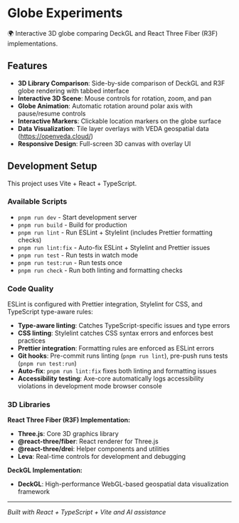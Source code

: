 # Globe Experiments

🌍 Interactive 3D globe comparing DeckGL and React Three Fiber (R3F) implementations.

## Features

- **3D Library Comparison**: Side-by-side comparison of DeckGL and R3F globe rendering with tabbed interface
- **Interactive 3D Scene**: Mouse controls for rotation, zoom, and pan
- **Globe Animation**: Automatic rotation around polar axis with pause/resume controls
- **Interactive Markers**: Clickable location markers on the globe surface
- **Data Visualization**: Tile layer overlays with VEDA geospatial data (<https://openveda.cloud/>)
- **Responsive Design**: Full-screen 3D canvas with overlay UI

## Development Setup

This project uses Vite + React + TypeScript.

### Available Scripts

- `pnpm run dev` - Start development server
- `pnpm run build` - Build for production
- `pnpm run lint` - Run ESLint + Stylelint (includes Prettier formatting checks)
- `pnpm run lint:fix` - Auto-fix ESLint + Stylelint and Prettier issues
- `pnpm run test` - Run tests in watch mode
- `pnpm run test:run` - Run tests once
- `pnpm run check` - Run both linting and formatting checks

### Code Quality

ESLint is configured with Prettier integration, Stylelint for CSS, and TypeScript type-aware rules:

- **Type-aware linting**: Catches TypeScript-specific issues and type errors
- **CSS linting**: Stylelint catches CSS syntax errors and enforces best practices
- **Prettier integration**: Formatting rules are enforced as ESLint errors
- **Git hooks**: Pre-commit runs linting (`pnpm run lint`), pre-push runs tests (`pnpm run test:run`)
- **Auto-fix**: `pnpm run lint:fix` fixes both linting and formatting issues
- **Accessibility testing**: Axe-core automatically logs accessibility violations in development mode browser console

### 3D Libraries

**React Three Fiber (R3F) Implementation:**

- **Three.js**: Core 3D graphics library
- **@react-three/fiber**: React renderer for Three.js
- **@react-three/drei**: Helper components and utilities
- **Leva**: Real-time controls for development and debugging

**DeckGL Implementation:**

- **DeckGL**: High-performance WebGL-based geospatial data visualization framework

---

*Built with React + TypeScript + Vite and AI assistance* <!-- markdownlint-disable-line MD036 -->

